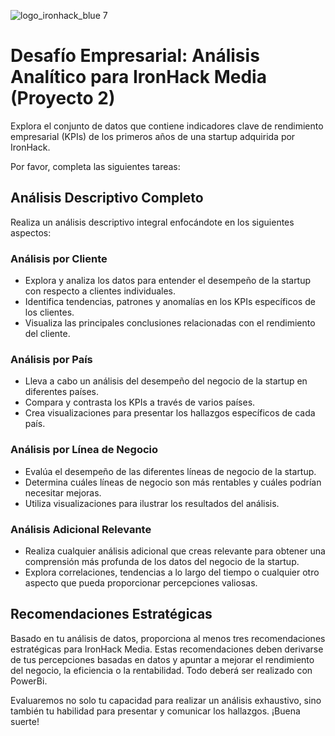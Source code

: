 ![logo_ironhack_blue 7](https://user-images.githubusercontent.com/23629340/40541063-a07a0a8a-601a-11e8-91b5-2f13e4e6b441.png)

# Desafío Empresarial: Análisis Analítico para IronHack Media (Proyecto 2)

Explora el conjunto de datos que contiene indicadores clave de rendimiento empresarial (KPIs) de los primeros años de una startup adquirida por IronHack.

Por favor, completa las siguientes tareas:

## Análisis Descriptivo Completo

Realiza un análisis descriptivo integral enfocándote en los siguientes aspectos:

### Análisis por Cliente

- Explora y analiza los datos para entender el desempeño de la startup con respecto a clientes individuales.
- Identifica tendencias, patrones y anomalías en los KPIs específicos de los clientes.
- Visualiza las principales conclusiones relacionadas con el rendimiento del cliente.

### Análisis por País

- Lleva a cabo un análisis del desempeño del negocio de la startup en diferentes países.
- Compara y contrasta los KPIs a través de varios países.
- Crea visualizaciones para presentar los hallazgos específicos de cada país.

### Análisis por Línea de Negocio

- Evalúa el desempeño de las diferentes líneas de negocio de la startup.
- Determina cuáles líneas de negocio son más rentables y cuáles podrían necesitar mejoras.
- Utiliza visualizaciones para ilustrar los resultados del análisis.

### Análisis Adicional Relevante

- Realiza cualquier análisis adicional que creas relevante para obtener una comprensión más profunda de los datos del negocio de la startup.
- Explora correlaciones, tendencias a lo largo del tiempo o cualquier otro aspecto que pueda proporcionar percepciones valiosas.

## Recomendaciones Estratégicas

Basado en tu análisis de datos, proporciona al menos tres recomendaciones estratégicas para IronHack Media. Estas recomendaciones deben derivarse de tus percepciones basadas en datos y apuntar a mejorar el rendimiento del negocio, la eficiencia o la rentabilidad. Todo deberá ser realizado con PowerBi.

Evaluaremos no solo tu capacidad para realizar un análisis exhaustivo, sino también tu habilidad para presentar y comunicar los hallazgos. ¡Buena suerte!
